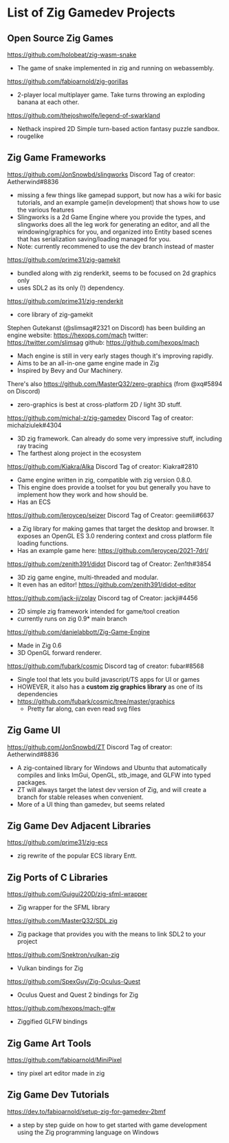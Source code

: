 # List of Zig Gamedev Projects

## Open Source Zig Games
https://github.com/holobeat/zig-wasm-snake
- The game of snake implemented in zig and running on webassembly.

https://github.com/fabioarnold/zig-gorillas
- 2-player local multiplayer game. Take turns throwing an exploding banana at each other.

https://github.com/thejoshwolfe/legend-of-swarkland
- Nethack inspired 2D Simple turn-based action fantasy puzzle sandbox.
- rougelike

## Zig Game Frameworks

https://github.com/JonSnowbd/slingworks
Discord Tag of creator: Aetherwind#8836
- missing a few things like gamepad support, but now has a wiki for basic tutorials, and an example game(in development) that shows how to use the various features
- Slingworks is a 2d Game Engine where you provide the types, and slingworks does all the leg work for generating an editor, and all the windowing/graphics for you, and organized into Entity based scenes that has serialization saving/loading managed for you.
- Note: currently recommened to use the dev branch instead of master

https://github.com/prime31/zig-gamekit
- bundled along with zig renderkit, seems to be focused on 2d graphics only
- uses SDL2 as its only (!) dependency.

https://github.com/prime31/zig-renderkit
- core library of zig-gamekit


Stephen Gutekanst (@slimsag#2321 on Discord) has been building an engine
website: https://hexops.com/mach
twitter: <https://twitter.com/slimsag>
github: <https://github.com/hexops/mach>
- Mach engine is still in very early stages though it's improving rapidly.
- Aims to be an all-in-one game engine made in Zig
- Inspired by Bevy and Our Machinery.

There's also https://github.com/MasterQ32/zero-graphics (from @xq#5894 on Discord) 
- zero-graphics is best at cross-platform 2D / light 3D stuff. 


https://github.com/michal-z/zig-gamedev
Discord Tag of creator: michalziulek#4304
- 3D zig framework. Can already do some very impressive stuff, including ray tracing
- The farthest along project in the ecosystem 

https://github.com/Kiakra/Alka
Discord Tag of creator: Kiakra#2810
- Game engine written in zig, compatible with zig version 0.8.0.
- This engine does provide a toolset for you but generally you have to implement how they work and how should be.
- Has an ECS

https://github.com/leroycep/seizer
Discord Tag of Creator: geemili#6637
- a Zig library for making games that target the desktop and browser. It exposes an OpenGL ES 3.0 rendering context and cross platform file loading functions.
- Has an example game here: https://github.com/leroycep/2021-7drl/

https://github.com/zenith391/didot
Discord tag of Creator: Zen1th#3854
- 3D zig game engine, multi-threaded and modular.
- It even has an editor! https://github.com/zenith391/didot-editor

https://github.com/jack-ji/zplay
Discord tag of Creator: jackji#4456
- 2D simple zig framework intended for game/tool creation
- currently runs on zig 0.9* main branch

https://github.com/danielabbott/Zig-Game-Engine
- Made in Zig 0.6
- 3D OpenGL forward renderer.

https://github.com/fubark/cosmic
Discord tag of creator: fubar#8568
- Single tool that lets you build javascript/TS apps for UI or games
- HOWEVER, it also has a **custom zig graphics library** as one of its dependencies
- https://github.com/fubark/cosmic/tree/master/graphics
  - Pretty far along, can even read svg files

## Zig Game UI

https://github.com/JonSnowbd/ZT
Discord Tag of creator: Aetherwind#8836
- A zig-contained library for Windows and Ubuntu that automatically compiles and links ImGui, OpenGL, stb_image, and GLFW into typed packages.
- ZT will always target the latest dev version of Zig, and will create a branch for stable releases when convenient.
- More of a UI thing than gamedev, but seems related 

## Zig Game Dev Adjacent Libraries
https://github.com/prime31/zig-ecs
- zig rewrite of the popular ECS library Entt.

## Zig Ports of C Libraries

https://github.com/Guigui220D/zig-sfml-wrapper
- Zig wrapper for the SFML library

https://github.com/MasterQ32/SDL.zig
- Zig package that provides you with the means to link SDL2 to your project

https://github.com/Snektron/vulkan-zig
- Vulkan bindings for Zig

https://github.com/SpexGuy/Zig-Oculus-Quest
- Oculus Quest and Quest 2 bindings for Zig

https://github.com/hexops/mach-glfw
- Ziggified GLFW bindings

## Zig Game Art Tools

https://github.com/fabioarnold/MiniPixel
- tiny pixel art editor made in zig

## Zig Game Dev Tutorials
https://dev.to/fabioarnold/setup-zig-for-gamedev-2bmf
- a step by step guide on how to get started with game development using the Zig programming language on Windows


